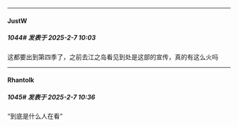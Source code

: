 ﻿
*****

####  JustW  
##### 1044#       发表于 2025-2-7 10:03

这都要出到第四季了，之前去江之岛看见到处是这部的宣传，真的有这么火吗


*****

####  Rhantolk  
##### 1045#       发表于 2025-2-7 10:36

“到底是什么人在看”


